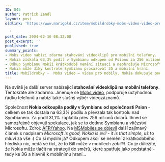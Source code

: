 ```yaml
---
ID: 845
author: Patrick Zandl
layout: post
oldlink: 'https://www.marigold.cz/item/mobildrobky-mobs-video-video-pro-mobily-nokia-dokupuje-podily-v-symbianu

  '
post_date: 2004-02-10 08:32:00
post_excerpt: ''
published: true
summary_points:
- Mobs video nabízí zdarma stahování videoklipů pro mobilní telefony.
- Nokia získala 63,3% podíl v Symbianu odkupem od Psionu za 256 milionů dolarů.
- Odkup Symbianu Nokií krátkodobě nemění situaci a neohrožuje Microsoft.
- Nokia může díky kontrole Symbianu prosazovat 3G a mobilní hraní.
title: Mobildrobky -  Mobs video – video pro mobily, Nokia dokupuje podíly v Symbianu
---
```


<p>
Na světě je další server nabízející&#160;<STRONG>stahování videoklipů na mobilní telefony</STRONG>. Tentokráte ale zadarmo. Jmenuje se <A href="http://www.mobsvideo.com/" target=_blank>Mobs video</A>, podporuje úctyhodnou řádku telefonů a nabízí také slušný výběr videozáznamů. </p>

<p>
Společnost <STRONG>Nokia odkoupila podíly v Symbianu od společnosti Psion</STRONG> - celkem se tak dostala na 63,3% podílu a převzala tak kontrolu nad Symbianem. Za podíl 31,1% zaplatila přes 256 milionů dolarů. Ihned se samozřejmě objevují spekulace, jak se to dotkne Symbianu a vítězství Microsoftu. Zdroj: <A href="http://story.news.yahoo.com/news?tmpl=story&amp;cid=1518&amp;ncid=1518&amp;e=16&amp;u=/afp/20040209" target=_blank>AFP/Yahoo</A>. Na <A href="http://msmobiles.com/news.php/2141.html" target=_blank>MSMobiles se objevil</A> další zajímavý článek s nadpisem <EM>Microsoft is good, Nokia is evil - it is that simple</EM>, už to mluví za vše :) Co si myslím já? Odkupem akcií se nemění z krátkodobého hlediska nic, nedá se říct, že to Bill může v mobilech <EM>zabillit</EM>. Co je důležité, že Nokia může tlačit na strategii do směrů, které spatřuje jako podstatné - tedy ke 3G a hlavně k mobilnímu hraní...</p>